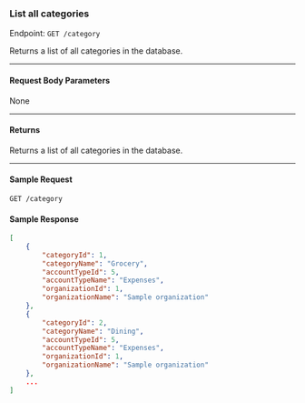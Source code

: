 ### List all categories
Endpoint: `GET /category`

Returns a list of all categories in the database.
___

#### Request Body Parameters
None
___
#### Returns
Returns a list of all categories in the database.
___
#### Sample Request
`GET /category`
<br/>

#### Sample Response
```json
[
    {
        "categoryId": 1,
        "categoryName": "Grocery",
        "accountTypeId": 5,
        "accountTypeName": "Expenses",
        "organizationId": 1,
        "organizationName": "Sample organization"
    },
    {
        "categoryId": 2,
        "categoryName": "Dining",
        "accountTypeId": 5,
        "accountTypeName": "Expenses",
        "organizationId": 1,
        "organizationName": "Sample organization"
    },
	...
]
```
 
